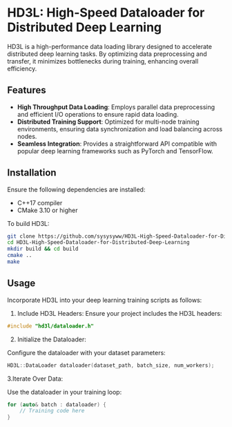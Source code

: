 # HD3L: High-Speed Dataloader for Distributed Deep Learning

HD3L is a high-performance data loading library designed to accelerate distributed deep learning tasks. By optimizing data preprocessing and transfer, it minimizes bottlenecks during training, enhancing overall efficiency.

## Features

- **High Throughput Data Loading**: Employs parallel data preprocessing and efficient I/O operations to ensure rapid data loading.
- **Distributed Training Support**: Optimized for multi-node training environments, ensuring data synchronization and load balancing across nodes.
- **Seamless Integration**: Provides a straightforward API compatible with popular deep learning frameworks such as PyTorch and TensorFlow.

## Installation

Ensure the following dependencies are installed:

- C++17 compiler
- CMake 3.10 or higher

To build HD3L:

```bash
git clone https://github.com/sysysyww/HD3L-High-Speed-Dataloader-for-Distributed-Deep-Learning.git
cd HD3L-High-Speed-Dataloader-for-Distributed-Deep-Learning
mkdir build && cd build
cmake ..
make
```

## Usage
Incorporate HD3L into your deep learning training scripts as follows:

1. Include HD3L Headers:
Ensure your project includes the HD3L headers:

```C++
#include "hd3l/dataloader.h"
```

2. Initialize the Dataloader:

Configure the dataloader with your dataset parameters:

```C++
HD3L::DataLoader dataloader(dataset_path, batch_size, num_workers);
```

3.Iterate Over Data:

Use the dataloader in your training loop:

```C++
for (auto& batch : dataloader) {
    // Training code here
}
```
